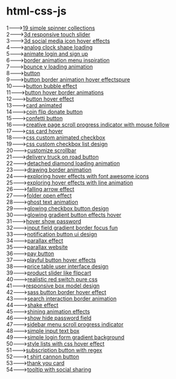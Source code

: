 # html-css-js
1---><a href="https://hawanbeats.github.io/html-css-js/19%20simple%20spinner%20collections/">19 simple spinner collections</a>
<br>
2---><a href="https://hawanbeats.github.io/html-css-js/3d%20responsive%20touch%20slider/">3d responsive touch slider</a>
<br>
3---><a href="https://hawanbeats.github.io/html-css-js/3d%20social%20media%20icon%20hover%20effects/">3d social media icon hover effects</a>
<br>
4---><a href="https://hawanbeats.github.io/html-css-js/analog%20clock%20shape%20loading/">analog clock shape loading</a>
<br>
5---><a href="https://hawanbeats.github.io/html-css-js/animate%20login%20and%20sign%20up/">animate login and sign up</a>
<br>
6---><a href="https://hawanbeats.github.io/html-css-js/border%20animation%20menu%20inspiration/">border animation menu inspiration</a>
<br>
7---><a href="https://hawanbeats.github.io/html-css-js/bounce%20y%20loading%20animation/">bounce y loading animation</a>
<br>
8---><a href="https://hawanbeats.github.io/html-css-js/button/">button</a>
<br>
9---><a href="https://hawanbeats.github.io/html-css-js/button%20border%20animation%20on%20hover%20effectspure/">button border animation hover effectspure</a>
<br>
10---><a href="https://hawanbeats.github.io/html-css-js/button%20bubble%20effect/">button bubble effect</a>
<br>
11---><a href="https://hawanbeats.github.io/html-css-js/button%20hover%20border%20animations/">button hover border animations</a>
<br>
12---><a href="https://hawanbeats.github.io/html-css-js/button%20hover%20effect/">button hover effect</a>
<br>
13---><a href="https://hawanbeats.github.io/html-css-js/card%20animated/">card animated</a>
<br>
14---><a href="https://hawanbeats.github.io/html-css-js/coin%20flip%20donate%20button/">coin flip donate button</a>
<br>
15---><a href="https://hawanbeats.github.io/html-css-js/confetti%20button/">confetti button</a>
<br>
16---><a href="https://hawanbeats.github.io/html-css-js/creative%20page%20scroll%20progress%20indicator%20with%20mouse%20follow/">creative page scroll progress indicator with mouse follow</a>
<br>
17---><a href="https://hawanbeats.github.io/html-css-js/css%20card%20hover/">css card hover</a>
<br>
18---><a href="https://hawanbeats.github.io/html-css-js/css%20custom%20animated%20checkbox/">css custom animated checkbox</a>
<br>
19---><a href="https://hawanbeats.github.io/html-css-js/css%20custom%20checkbox%20list%20design/">css custom checkbox list design</a>
<br>
20---><a href="https://hawanbeats.github.io/html-css-js/customize%20scrollbar/">customize scrollbar</a>
<br>
21---><a href="https://hawanbeats.github.io/html-css-js/delivery%20truck%20on%20road%20button/">delivery truck on road button</a>
<br>
22---><a href="https://hawanbeats.github.io/html-css-js/detached%20diamond%20loading%20animation/">detached diamond loading animation</a>
<br>
23---><a href="https://hawanbeats.github.io/html-css-js/drawing%20border%20animation/">drawing border animation</a>
<br>
24---><a href="https://hawanbeats.github.io/html-css-js/exploring%20hover%20effects%20with%20font%20awesome%20icons/">exploring hover effects with font awesome icons</a>
<br>
25---><a href="https://hawanbeats.github.io/html-css-js/exploring%20hover%20effects%20with%20line%20animation/">exploring hover effects with line animation</a>
<br>
26---><a href="https://hawanbeats.github.io/html-css-js/falling%20arrow%20effect/">falling arrow effect</a>
<br>
27---><a href="https://hawanbeats.github.io/html-css-js/folder%20open%20effect/">folder open effect</a>
<br>
28---><a href="https://hawanbeats.github.io/html-css-js/ghost%20text%20animation/">ghost text animation</a>
<br>
29---><a href="https://hawanbeats.github.io/html-css-js/glowing%20checkbox%20button%20design/">glowing checkbox button design</a>
<br>
30---><a href="https://hawanbeats.github.io/html-css-js/glowing%20gradient%20button%20effects%20on%20hover/">glowing gradient button effects hover</a>
<br>
31---><a href="https://hawanbeats.github.io/html-css-js/hover%20show%20password/">hover show password</a>
<br>
32---><a href="https://hawanbeats.github.io/html-css-js/input%20field%20gradient%20border%20focus%20fun/">input field gradient border focus fun</a>
<br>
33---><a href="https://hawanbeats.github.io/html-css-js/notification%20button%20ui%20design/">notification button ui design</a>
<br>
34---><a href="https://hawanbeats.github.io/html-css-js/parallax%20effect/">parallax effect</a>
<br>
35---><a href="https://hawanbeats.github.io/html-css-js/parallax%20website/">parallax website</a>
<br>
36---><a href="https://hawanbeats.github.io/html-css-js/pay%20button/">pay button</a>
<br>
37---><a href="https://hawanbeats.github.io/html-css-js/playful%20button%20hover%20effects/">playful button hover effects</a>
<br>
38---><a href="https://hawanbeats.github.io/html-css-js/price%20table%20user%20interface%20design/">price table user interface design</a>
<br>
39---><a href="https://hawanbeats.github.io/html-css-js/product%20slider%20like%20flipcart/">product slider like flipcart</a>
<br>
40---><a href="https://hawanbeats.github.io/html-css-js/realistic%20red%20switch%20pure%20css/">realistic red switch pure css</a>
<br>
41---><a href="https://hawanbeats.github.io/html-css-js/responsive%20box%20model%20design/">responsive box model design</a>
<br>
42---><a href="https://hawanbeats.github.io/html-css-js/sass%20button%20border%20hover%20effect/">sass button border hover effect</a>
<br>
43---><a href="https://hawanbeats.github.io/html-css-js/search%20interaction%20border%20animation/">search interaction border animation</a>
<br>
44---><a href="https://hawanbeats.github.io/html-css-js/shake%20effect/">shake effect</a>
<br>
45---><a href="https://hawanbeats.github.io/html-css-js/shining%20text%20animation%20effects/">shining animation effects</a>
<br>
46---><a href="https://hawanbeats.github.io/html-css-js/show%20hide%20password%20field/">show hide password field</a>
<br>
47---><a href="https://hawanbeats.github.io/html-css-js/sidebar%20menu%20scroll%20progress%20indicator/">sidebar menu scroll progress indicator</a>
<br>
48---><a href="https://hawanbeats.github.io/html-css-js/simple%20input%20text%20box/">simple input text box</a>
<br>
49---><a href="https://hawanbeats.github.io/html-css-js/simple%20login%20form%20gradient%20background/">simple login form gradient background</a>
<br>
50---><a href="https://hawanbeats.github.io/html-css-js/style%20lists%20with%20css%20hover%20effect/">style lists with css hover effect</a>
<br> 
51---><a href="https://hawanbeats.github.io/html-css-js/subscription%20button%20with%20regex/">subscription button with regex</a>
<br>
52---><a href="https://hawanbeats.github.io/html-css-js/t%20shirt%20cannon%20button/">t shirt cannon button</a>
<br>
53---><a href="https://hawanbeats.github.io/html-css-js/thank%20you%20card/">thank you card</a>
<br>
54---><a href="https://hawanbeats.github.io/html-css-js/tooltip%20with%20social%20sharing/">tooltip with social sharing</a>
